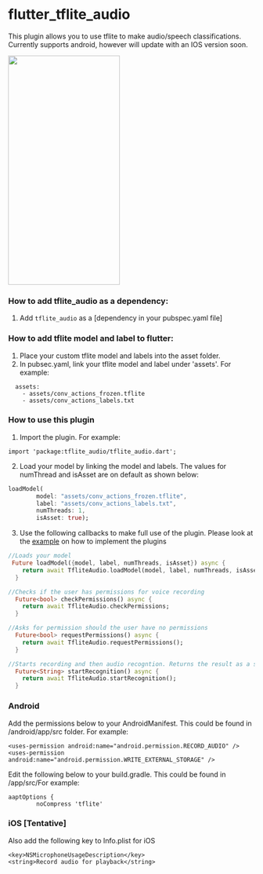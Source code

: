 # flutter_tflite_audio

This plugin allows you to use tflite to make audio/speech classifications. Currently supports android, however will update with an IOS version soon.

<img src="https://github.com/Caldarie/flutter_tflite_audio/blob/master/example/audio_recognition_example.png" width="228" height="467">


### How to add tflite_audio as a dependency:
1. Add `tflite_audio` as a [dependency in your pubspec.yaml file]

### How to add tflite model and label to flutter:
1. Place your custom tflite model and labels into the asset folder. 
2. In pubsec.yaml, link your tflite model and label under 'assets'. For example:

```
  assets:
    - assets/conv_actions_frozen.tflite
    - assets/conv_actions_labels.txt

```

### How to use this plugin

1. Import the plugin. For example:

```
import 'package:tflite_audio/tflite_audio.dart';
```

2. Load your model by linking the model and labels. The values for numThread and isAsset are on default as shown below:

```dart
loadModel(
        model: "assets/conv_actions_frozen.tflite",
        label: "assets/conv_actions_labels.txt",
        numThreads: 1,
        isAsset: true);
```

3. Use the following callbacks to make full use of the plugin. Please look at the [example](https://github.com/Caldarie/flutter_tflite_audio/tree/master/example) on how to implement the plugins

```dart
//Loads your model
 Future loadModel({model, label, numThreads, isAsset}) async {
    return await TfliteAudio.loadModel(model, label, numThreads, isAsset);
  }

//Checks if the user has permissions for voice recording
  Future<bool> checkPermissions() async {
    return await TfliteAudio.checkPermissions;
  }

//Asks for permission should the user have no permissions
  Future<bool> requestPermissions() async {
    return await TfliteAudio.requestPermissions();
  }

//Starts recording and then audio recogntion. Returns the result as a string value.
  Future<String> startRecognition() async {
    return await TfliteAudio.startRecognition();
  }

```


### Android 
Add the permissions below to your AndroidManifest. This could be found in  <YourApp>/android/app/src folder. For example:

```
<uses-permission android:name="android.permission.RECORD_AUDIO" />
<uses-permission android:name="android.permission.WRITE_EXTERNAL_STORAGE" />
```

Edit the following below to your build.gradle. This could be found in <YourApp>/app/src/For example:

```
aaptOptions {
        noCompress 'tflite'
```


### iOS [Tentative]
Also add the following key to Info.plist for iOS
```
<key>NSMicrophoneUsageDescription</key>
<string>Record audio for playback</string>
```
